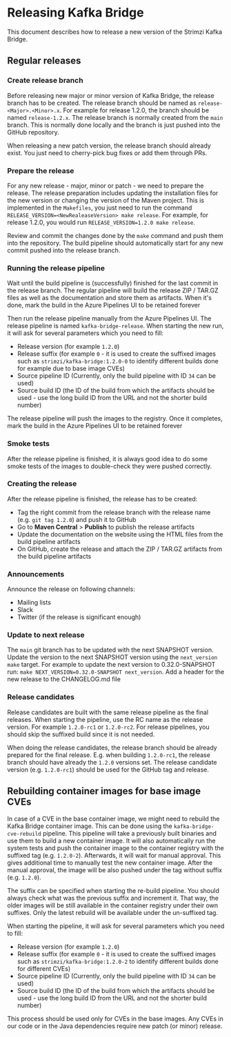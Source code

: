 # Releasing Kafka Bridge

This document describes how to release a new version of the Strimzi Kafka Bridge.

## Regular releases

### Create release branch

Before releasing new major or minor version of Kafka Bridge, the release branch has to be created.
The release branch should be named as `release-<Major>.<Minor>.x`.
For example for release 1.2.0, the branch should be named `release-1.2.x`.
The release branch is normally created from the `main` branch.
This is normally done locally and the branch is just pushed into the GitHub repository.

When releasing a new patch version, the release branch should already exist.
You just need to cherry-pick bug fixes or add them through PRs.

### Prepare the release

For any new release - major, minor or patch - we need to prepare the release.
The release preparation includes updating the installation files for the new version or changing the version of the Maven project.
This is implemented in the `Makefiles`, you just need to run the command `RELEASE_VERSION=<NewRealeaseVersion> make release`.
For example, for release 1.2.0, you would run `RELEASE_VERSION=1.2.0 make release`.

Review and commit the changes done by the `make` command and push them into the repository.
The build pipeline should automatically start for any new commit pushed into the release branch.

### Running the release pipeline

Wait until the build pipeline is (successfully) finished for the last commit in the release branch.
The regular pipeline will build the release ZIP / TAR.GZ files as well as the documentation and store them as artifacts.
When it's done, mark the build in the Azure Pipelines UI to be retained forever

Then run the release pipeline manually from the Azure Pipelines UI.
The release pipeline is named `kafka-bridge-release`.
When starting the new run, it will ask for several parameters which you need to fill:

* Release version (for example `1.2.0`)
* Release suffix (for example `0` - it is used to create the suffixed images such as `strimzi/kafka-bridge:1.2.0-0` to identify different builds done for example due to base image CVEs)
* Source pipeline ID (Currently, only the build pipeline with ID `34` can be used)
* Source build ID (the ID of the build from which the artifacts should be used - use the long build ID from the URL and not the shorter build number)

The release pipeline will push the images to the registry.
Once it completes, mark the build in the Azure Pipelines UI to be retained forever

### Smoke tests

After the release pipeline is finished, it is always good idea to do some smoke tests of the images to double-check they were pushed correctly.

### Creating the release

After the release pipeline is finished, the release has to be created:

* Tag the right commit from the release branch with the release name (e.g. `git tag 1.2.0`) and push it to GitHub
* Go to **Maven Central** > **Publish** to publish the release artifacts
* Update the documentation on the website using the HTML files from the build pipeline artifacts 
* On GitHub, create the release and attach the ZIP / TAR.GZ artifacts from the build pipeline artifacts

### Announcements

Announce the release on following channels:
* Mailing lists
* Slack
* Twitter (if the release is significant enough)

### Update to next release

The `main` git branch has to be updated with the next SNAPSHOT version.
Update the version to the next SNAPSHOT version using the `next_version` `make` target. 
For example to update the next version to 0.32.0-SNAPSHOT run: `make NEXT_VERSION=0.32.0-SNAPSHOT next_version`.
Add a header for the new release to the CHANGELOG.md file

### Release candidates

Release candidates are built with the same release pipeline as the final releases.
When starting the pipeline, use the RC name as the release version.
For example `1.2.0-rc1` or `1.2.0-rc2`.
For release pipelines, you should skip the suffixed build since it is not needed.

When doing the release candidates, the release branch should be already prepared for the final release.
E.g. when building `1.2.0-rc1`, the release branch should have already the `1.2.0` versions set.
The release candidate version (e.g. `1.2.0-rc1`) should be used for the GitHub tag and release.

## Rebuilding container images for base image CVEs

In case of a CVE in the base container image, we might need to rebuild the Kafka Bridge container image.
This can be done using the `kafka-bridge-cve-rebuild` pipeline.
This pipeline will take a previously built binaries and use them to build a new container image.
It will also automatically run the system tests and push the container image to the container registry with the suffixed tag (e.g. `1.2.0-2`).
Afterwards, it will wait for manual approval.
This gives additional time to manually test the new container image.
After the manual approval, the image will be also pushed under the tag without suffix (e.g. `1.2.0`).

The suffix can be specified when starting the re-build pipeline.
You should always check what was the previous suffix and increment it.
That way, the older images will be still available in the container registry under their own suffixes.
Only the latest rebuild will be available under the un-suffixed tag.

When starting the pipeline, it will ask for several parameters which you need to fill:

* Release version (for example `1.2.0`)
* Release suffix (for example `0` - it is used to create the suffixed images such as `strimzi/kafka-bridge:1.2.0-2` to identify different builds done for different CVEs)
* Source pipeline ID (Currently, only the build pipeline with ID `34` can be used)
* Source build ID (the ID of the build from which the artifacts should be used - use the long build ID from the URL and not the shorter build number)

This process should be used only for CVEs in the base images.
Any CVEs in our code or in the Java dependencies require new patch (or minor) release.